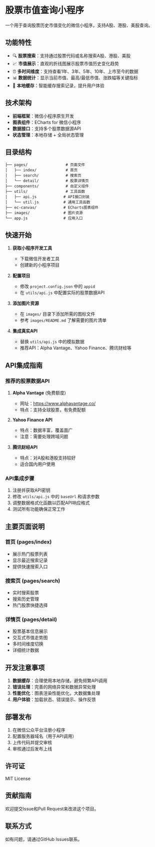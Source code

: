 # 股票市值查询小程序

一个用于查询股票历史市值变化的微信小程序，支持A股、港股、美股查询。

## 功能特性

- 🔍 **股票搜索**：支持通过股票代码或名称搜索A股、港股、美股
- 📈 **市值展示**：直观的折线图展示股票市值历史变化趋势
- ⏰ **多时间维度**：支持查看1年、3年、5年、10年、上市至今的数据
- 📊 **数据统计**：显示当前市值、最高/最低市值、涨跌幅等关键指标
- 💾 **本地缓存**：智能缓存搜索记录，提升用户体验

## 技术架构

- **前端框架**：微信小程序原生开发
- **图表组件**：ECharts for 微信小程序
- **数据接口**：支持多个股票数据源API
- **状态管理**：本地存储 + 全局状态管理

## 目录结构

```
├── pages/                 # 页面文件
│   ├── index/             # 首页
│   ├── search/            # 搜索页
│   └── detail/            # 股票详情页
├── components/            # 自定义组件
├── utils/                 # 工具函数
│   ├── api.js            # API接口封装
│   └── util.js           # 通用工具函数
├── ec-canvas/            # ECharts图表组件
├── images/               # 图片资源
└── app.js                # 应用入口
```

## 快速开始

1. **获取小程序开发工具**
   - 下载微信开发者工具
   - 创建新的小程序项目

2. **配置项目**
   - 修改 `project.config.json` 中的 `appid`
   - 在 `utils/api.js` 中配置实际的股票数据API

3. **添加图片资源**
   - 在 `images/` 目录下添加所需的图标文件
   - 参考 `images/README.md` 了解需要的图片清单

4. **集成真实API**
   - 替换 `utils/api.js` 中的模拟数据
   - 推荐API：Alpha Vantage、Yahoo Finance、腾讯财经等

## API集成指南

### 推荐的股票数据API

1. **Alpha Vantage** (免费额度)
   - 网址：https://www.alphavantage.co/
   - 特点：支持全球股票，有免费配额

2. **Yahoo Finance API**
   - 特点：数据丰富，覆盖面广
   - 注意：需要处理跨域问题

3. **腾讯财经API**
   - 特点：对A股和港股支持较好
   - 适合国内用户使用

### API集成步骤

1. 注册并获取API密钥
2. 修改 `utils/api.js` 中的 `baseUrl` 和请求参数
3. 调整数据格式化函数以匹配API响应格式
4. 测试所有功能确保正常工作

## 主要页面说明

### 首页 (pages/index)
- 展示热门股票列表
- 显示最近搜索记录  
- 提供快速搜索入口

### 搜索页 (pages/search)
- 实时搜索股票
- 搜索历史管理
- 热门股票快捷选择

### 详情页 (pages/detail)
- 股票基本信息展示
- 交互式市值走势图
- 多时间维度切换
- 详细统计数据

## 开发注意事项

1. **数据缓存**：合理使用本地存储，避免频繁API调用
2. **错误处理**：完善的网络异常和数据异常处理
3. **性能优化**：图表渲染性能优化，大数据集处理
4. **用户体验**：加载状态、错误提示、操作反馈

## 部署发布

1. 在微信公众平台注册小程序
2. 配置服务器域名（用于API调用）
3. 上传代码并提交审核
4. 审核通过后发布上线

## 许可证

MIT License

## 贡献指南

欢迎提交Issue和Pull Request来改进这个项目。

## 联系方式

如有问题，请通过GitHub Issues联系。